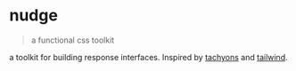 # nudge
> a functional css toolkit

a toolkit for building response interfaces. Inspired by [tachyons](https://tachyons.io/) and [tailwind](https://tailwindcss.com/).
